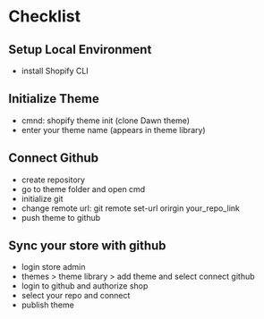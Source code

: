 # Checklist

## Setup Local Environment
* install Shopify CLI

## Initialize Theme
* cmnd: shopify theme init (clone Dawn theme)
* enter your theme name (appears in theme library)

## Connect Github
* create repository
* go to theme folder and open cmd
* initialize git
* change remote url: git remote set-url orirgin your_repo_link
* push theme to github

## Sync your store with github
* login store admin
* themes > theme library > add theme and select connect github
* login to github and authorize shop
* select your repo and connect
* publish theme

